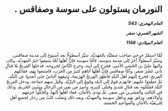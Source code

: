 <h1 dir="rtl">النورمان يستولون على سوسة وصفاقس .</h1>

<h5 dir="rtl">العام الهجري:  543

الشهر القمري: صفر

العام الميلادي: 1148</h5>

<p dir="rtl">لَمَّا استقَرَّ جرجي صاحب صقليَّة بالمَهديَّة، سَيَّرَ أسطولًا بعد أسبوع إلى مدينة صفاقس، وسَيَّرَ أسطولًا آخَرَ إلى مدينة سوسة، فأمَّا سوسة فإنَّ أهلَها لَمَّا سَمِعوا خبَرَ المهديَّة، وكان واليها عليَّ بنَ الحَسَن الأمير، فخرج إلى أبيه، وخرج النَّاسُ لخروجه، فدخلها الفِرنجُ بلا قتالٍ ثانيَ عَشَرَ صَفر، وأمَّا صفاقس فإنَّ أهلَها أتاهم كثيرٌ مِن العَرَبِ، فامتنعوا بهم، فقاتَلَهم الفرنج، فخرج إليهم أهلُ البَلَدِ فأظهَرَ الفِرنجُ الهزيمةَ، وتَبِعَهم الناسُ حتى أبعدوا عن البَلَدِ، ثمَّ عطَفوا عليهم، فانهزم قومٌ إلى البلد وقومٌ إلى البرِّيَّةِ، وقُتِلَ منهم جماعة، ودخل الفرنجُ البَلَدَ فمَلَكوه بعد قتالٍ شَديدٍ وقتلى كثيرةٍ، وأُسِرَ مَن بقي من الرجالِ وسُبِيَ الحَريمُ، وذلك في الثالثِ والعشرين من صفر، ثمَّ نودي بالأمان، فعاد أهلُها إليها، وافتَكُّوا حَرَمَهم وأولادَهم، ورَفَق بهم وبأهلِ سوسة والمهديَّة، وبعد ذلك وَصَلَت كتُبٌ مِن رجار لجميعِ أهلِ إفريقيَّة بالأمانِ والمواعيدِ الحَسَنةِ.</p></br>
